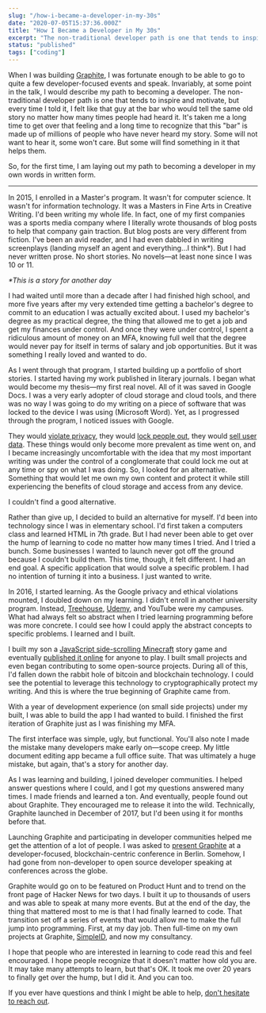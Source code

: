 ```yaml
---
slug: "/how-i-became-a-developer-in-my-30s"
date: "2020-07-05T15:37:36.000Z"
title: "How I Became a Developer in My 30s"
excerpt: "The non-traditional developer path is one that tends to inspire and motivate, but every time I told my story, I felt like that guy at the bar who would tell the same old story no matter how many times people had heard it."
status: "published"
tags: ["coding"]
---
```

When I was building [Graphite](<https://graphitedocs.com>), I was fortunate enough to be able to go to quite a few developer-focused events and speak. Invariably, at some point in the talk, I would describe my path to becoming a developer. The non-traditional developer path is one that tends to inspire and motivate, but every time I told it, I felt like that guy at the bar who would tell the same old story no matter how many times people had heard it. It's taken me a long time to get over that feeling and a long time to recognize that this "bar" is made up of millions of people who have never heard my story. Some will not want to hear it, some won't care. But some will find something in it that helps them.

So, for the first time, I am laying out my path to becoming a developer in my own words in written form.

---

In 2015, I enrolled in a Master's program. It wasn't for computer science. It wasn't for information technology. It was a Masters in Fine Arts in Creative Writing. I'd been writing my whole life. In fact, one of my first companies was a sports media company where I literally wrote thousands of blog posts to help that company gain traction. But blog posts are very different from fiction. I've been an avid reader, and I had even dabbled in writing screenplays (landing myself an agent and everything...I think\*). But I had never written prose. No short stories. No novels—at least none since I was 10 or 11.

*\*This is a story for another day*

I had waited until more than a decade after I had finished high school, and more five years after my very extended time getting a bachelor's degree to commit to an education I was actually excited about. I used my bachelor's degree as my practical degree, the thing that allowed me to get a job and get my finances under control. And once they were under control, I spent a ridiculous amount of money on an MFA, knowing full well that the degree would never pay for itself in terms of salary and job opportunities. But it was something I really loved and wanted to do.

As I went through that program, I started building up a portfolio of short stories. I started having my work published in literary journals. I began what would become my thesis—my first real novel. All of it was saved in Google Docs. I was a very early adopter of cloud storage and cloud tools, and there was no way I was going to do my writing on a piece of software that was locked to the device I was using (Microsoft Word). Yet, as I progressed through the program, I noticed issues with Google.

They would [violate privacy](<https://www.ftc.gov/news-events/press-releases/2019/09/google-youtube-will-pay-record-170-million-alleged-violations>), they would [lock people out](<https://www.engadget.com/2017-10-31-google-docs-users-locked-out.html>), they would [sell user data](<https://www.businessinsider.com/facebook-google-information-nsa-iphone-android-data-personal-2016-2>). These things would only become more prevalent as time went on, and I became increasingly uncomfortable with the idea that my most important writing was under the control of a conglomerate that could lock me out at any time or spy on what I was doing. So, I looked for an alternative. Something that would let me own my own content and protect it while still experiencing the benefits of cloud storage and access from any device.

I couldn't find a good alternative.

Rather than give up, I decided to build an alternative for myself. I'd been into technology since I was in elementary school. I'd first taken a computers class and learned HTML in 7th grade. But I had never been able to get over the hump of learning to code no matter how many times I tried. And I tried a bunch. Some businesses I wanted to launch never got off the ground because I couldn't build them. This time, though, it felt different. I had an end goal. A specific application that would solve a specific problem. I had no intention of turning it into a business. I just wanted to write.

In 2016, I started learning. As the Google privacy and ethical violations mounted, I doubled down on my learning. I didn't enroll in another university program. Instead, [Treehouse](<https://teamtreehouse.com/>), [Udemy](<https://udemy.com>), and YouTube were my campuses. What had always felt so abstract when I tried learning programming before was more concrete. I could see how I could apply the abstract concepts to specific problems. I learned and I built.

I built my son a [JavaScript side-scrolling Minecraft](<https://github.com/jehunter5811/jehunter5811.github.io>) story game and eventually [published it online](<https://jehunter5811.github.io/>) for anyone to play. I built small projects and even began contributing to some open-source projects. During all of this, I'd fallen down the rabbit hole of bitcoin and blockchain technology. I could see the potential to leverage this technology to cryptographically protect my writing. And this is where the true beginning of Graphite came from.

With a year of development experience (on small side projects) under my built, I was able to build the app I had wanted to build. I finished the first iteration of Graphite just as I was finishing my MFA.

The first interface was simple, ugly, but functional. You'll also note I made the mistake many developers make early on—scope creep. My little document editing app became a full office suite. That was ultimately a huge mistake, but again, that's a story for another day.

As I was learning and building, I joined developer communities. I helped answer questions where I could, and I got my questions answered many times. I made friends and learned a ton. And eventually, people found out about Graphite. They encouraged me to release it into the wild. Technically, Graphite launched in December of 2017, but I'd been using it for months before that.

Launching Graphite and participating in developer communities helped me get the attention of a lot of people. I was asked to [present Graphite](<https://www.youtube.com/watch?v=71jvS8g1YWA>) at a developer-focused, blockchain-centric conference in Berlin. Somehow, I had gone from non-developer to open source developer speaking at conferences across the globe.

Graphite would go on to be featured on Product Hunt and to trend on the front page of Hacker News for two days. I built it up to thousands of users and was able to speak at many more events. But at the end of the day, the thing that mattered most to me is that I had finally learned to code. That transition set off a series of events that would allow me to make the full jump into programming. First, at my day job. Then full-time on my own projects at Graphite, [SimpleID](<https://simpleid.xyz>), and now my consultancy.

I hope that people who are interested in learning to code read this and feel encouraged. I hope people recognize that it doesn't matter how old you are. It may take many attempts to learn, but that's OK. It took me over 20 years to finally get over the hump, but I did it. And you can too.

If you ever have questions and think I might be able to help, [don't hesitate to reach out](<mailto:justin.edward.hunter@protonmail.com>).


  